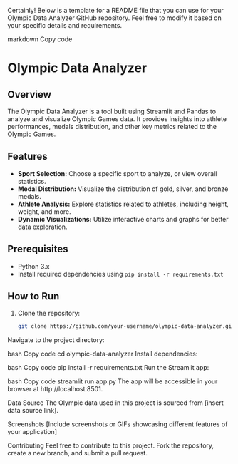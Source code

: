 
Certainly! Below is a template for a README file that you can use for your Olympic Data Analyzer GitHub repository. Feel free to modify it based on your specific details and requirements.

markdown
Copy code
# Olympic Data Analyzer

## Overview

The Olympic Data Analyzer is a tool built using Streamlit and Pandas to analyze and visualize Olympic Games data. It provides insights into athlete performances, medals distribution, and other key metrics related to the Olympic Games.

## Features

- **Sport Selection:** Choose a specific sport to analyze, or view overall statistics.
- **Medal Distribution:** Visualize the distribution of gold, silver, and bronze medals.
- **Athlete Analysis:** Explore statistics related to athletes, including height, weight, and more.
- **Dynamic Visualizations:** Utilize interactive charts and graphs for better data exploration.

## Prerequisites

- Python 3.x
- Install required dependencies using `pip install -r requirements.txt`

## How to Run

1. Clone the repository:

   ```bash
   git clone https://github.com/your-username/olympic-data-analyzer.git
Navigate to the project directory:

bash
Copy code
cd olympic-data-analyzer
Install dependencies:

bash
Copy code
pip install -r requirements.txt
Run the Streamlit app:

bash
Copy code
streamlit run app.py
The app will be accessible in your browser at http://localhost:8501.

Data Source
The Olympic data used in this project is sourced from [insert data source link].

Screenshots
[Include screenshots or GIFs showcasing different features of your application]

Contributing
Feel free to contribute to this project. Fork the repository, create a new branch, and submit a pull request.
